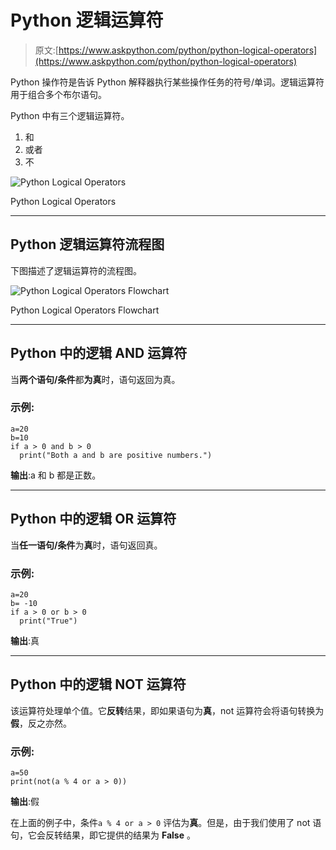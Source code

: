 # Python 逻辑运算符

> 原文:[https://www.askpython.com/python/python-logical-operators](https://www.askpython.com/python/python-logical-operators)

Python 操作符是告诉 Python 解释器执行某些操作任务的符号/单词。逻辑运算符用于组合多个布尔语句。

Python 中有三个逻辑运算符。

1.  和
2.  或者
3.  不

![Python Logical Operators](../Images/31bc874f0a9741b252eec64e6aa44ce6.png)

Python Logical Operators

* * *

## Python 逻辑运算符流程图

下图描述了逻辑运算符的流程图。

![Python Logical Operators Flowchart](../Images/992eef9ce042873ebfc06c318ac173d5.png)

Python Logical Operators Flowchart

* * *

## Python 中的逻辑 AND 运算符

当**两个语句/条件**都**为真**时，语句返回为真。

### 示例:

```
a=20
b=10
if a > 0 and b > 0
  print("Both a and b are positive numbers.")

```

**输出**:a 和 b 都是正数。

* * *

## Python 中的逻辑 OR 运算符

当**任一语句/条件**为**真**时，语句返回真。

### 示例:

```
a=20
b= -10
if a > 0 or b > 0
  print("True")

```

**输出**:真

* * *

## Python 中的逻辑 NOT 运算符

该运算符处理单个值。它**反转**结果，即如果语句为**真**，not 运算符会将语句转换为**假**，反之亦然。

### 示例:

```
a=50
print(not(a % 4 or a > 0))  

```

**输出**:假

在上面的例子中，条件`a % 4 or a > 0` 评估为**真**。但是，由于我们使用了 not 语句，它会反转结果，即它提供的结果为 **False** 。